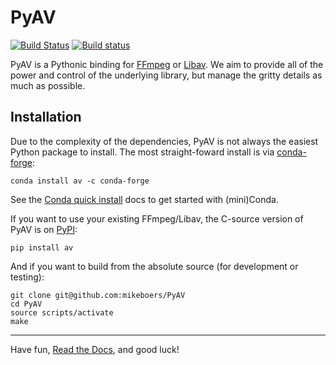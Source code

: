 PyAV
====

[![Build Status](https://travis-ci.org/mikeboers/PyAV.svg?branch=develop)](https://travis-ci.org/mikeboers/PyAV) [![Build status](https://ci.appveyor.com/api/projects/status/94w43xhugh6wkett/branch/develop?svg=true)](https://ci.appveyor.com/project/mikeboers/pyav)

PyAV is a Pythonic binding for [FFmpeg][ffmpeg] or [Libav][libav]. We aim to provide all of the power and control of the underlying library, but manage the gritty details as much as possible.


Installation
------------

Due to the complexity of the dependencies, PyAV is not always the easiest Python package to install. The most straight-foward install is via [conda-forge][conda-forge]:

```
conda install av -c conda-forge
```

See the [Conda quick install][conda-install] docs to get started with (mini)Conda.

If you want to use your existing FFmpeg/Libav, the C-source version of PyAV is on [PyPI][pypi]:

```
pip install av
```

And if you want to build from the absolute source (for development or testing):

```
git clone git@github.com:mikeboers/PyAV
cd PyAV
source scripts/activate
make
```

---

Have fun, [Read the Docs][docs], and good luck!


[ffmpeg]: http://ffmpeg.org/
[libav]: http://libav.org/
[docs]: http://mikeboers.github.io/PyAV/
[conda-forge]: https://conda-forge.github.io/
[conda-install]: https://conda.io/docs/install/quick.html
[pypi]: https://pypi.org/project/av

